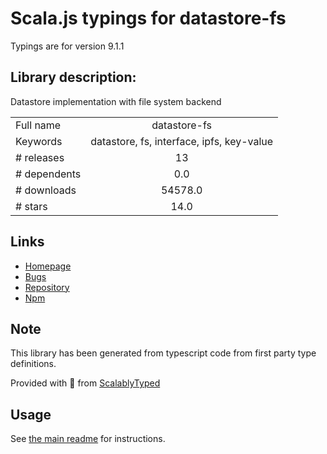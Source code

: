 
# Scala.js typings for datastore-fs

Typings are for version 9.1.1

## Library description:
Datastore implementation with file system backend

|                    |                 |
| ------------------ | :-------------: |
| Full name          | datastore-fs |
| Keywords           | datastore, fs, interface, ipfs, key-value |
| # releases         | 13 |
| # dependents       | 0.0 |
| # downloads        | 54578.0 |
| # stars            | 14.0 |

## Links
- [Homepage](https://github.com/ipfs/js-datastore-fs#readme)
- [Bugs](https://github.com/ipfs/js-datastore-fs/issues)
- [Repository](https://github.com/ipfs/js-datastore-fs)
- [Npm](https://www.npmjs.com/package/datastore-fs)
    


## Note
This library has been generated from typescript code from first party type definitions.

Provided with :purple_heart: from [ScalablyTyped](https://github.com/oyvindberg/ScalablyTyped)

## Usage
See [the main readme](../../readme.md) for instructions.


